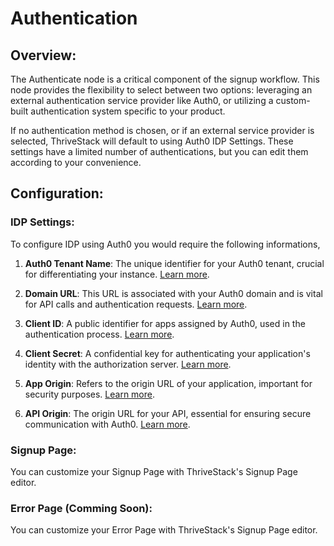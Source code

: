 # Authentication

## Overview:
The Authenticate node is a critical component of the signup workflow. This node provides the flexibility to select between two options: 
leveraging an external authentication service provider like Auth0, or utilizing a custom-built authentication system specific to your product.

If no authentication method is chosen, or if an external service provider is selected, ThriveStack will default to using Auth0 IDP Settings. 
These settings have a limited number of authentications, but you can edit them according to your convenience.

## Configuration:

### IDP Settings:

To configure IDP using Auth0 you would require the following informations,
1. **Auth0 Tenant Name**: The unique identifier for your Auth0 tenant, crucial for differentiating your instance. [Learn more](https://auth0.com/docs/get-started/tenant-settings/find-your-tenant-name-or-tenant-id).

2. **Domain URL**: This URL is associated with your Auth0 domain and is vital for API calls and authentication requests. [Learn more](https://auth0.com/docs/get-started/tenant-settings#custom-domains).

3. **Client ID**: A public identifier for apps assigned by Auth0, used in the authentication process. [Learn more](https://auth0.com/docs/applications).

4. **Client Secret**: A confidential key for authenticating your application's identity with the authorization server. [Learn more](https://auth0.com/docs/applications).

5. **App Origin**: Refers to the origin URL of your application, important for security purposes. [Learn more](https://auth0.com/docs/applications).

6. **API Origin**: The origin URL for your API, essential for ensuring secure communication with Auth0. [Learn more](https://auth0.com/docs/applications).

### Signup Page:

You can customize your Signup Page with ThriveStack's Signup Page editor.

### Error Page (Comming Soon):

You can customize your Error Page with ThriveStack's Signup Page editor.
